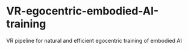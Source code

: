 # VR-egocentric-embodied-AI-training
VR pipeline for natural and efficient egocentric training of embodied AI
